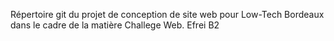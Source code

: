 Répertoire git du projet de conception de site web pour Low-Tech Bordeaux dans le cadre de la matière Challege Web.
Efrei B2
